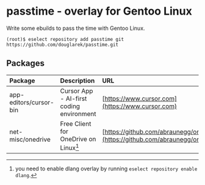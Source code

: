 passtime - overlay for Gentoo Linux
==================================

Write some ebuilds to pass the time with Gentoo Linux.

```
(root)$ eselect repository add passtime git https://github.com/douglarek/passtime.git
```

## Packages<a name="packages"></a>

| Package                      | Description                                   | URL                                                                                |
| :--------------------------- | :-------------------------------------------- | :----------------------------------------------------------------------------------|
| app-editors/cursor-bin       | Cursor App - AI-first coding environment      | [https://www.cursor.com](https://www.cursor.com)                                   |
| net-misc/onedrive            | Free Client for OneDrive on Linux[^1]         | [https://github.com/abraunegg/onedrive](https://github.com/abraunegg/onedrive)     |

[^1]: you need to enable dlang overlay by running `eselect repository enable dlang`.

